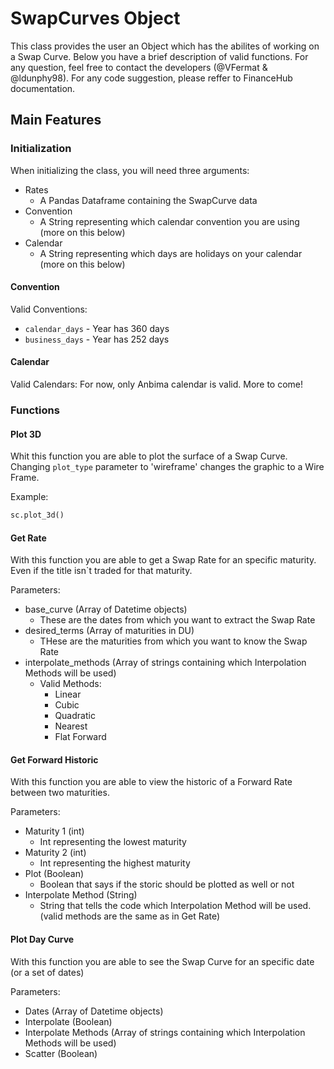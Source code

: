 # SwapCurves Object

This class provides the user an Object which has the abilites of working on a Swap Curve.
Below you have a brief description of valid functions.
For any question, feel free to contact the developers (@VFermat & @ldunphy98).
For any code suggestion, please reffer to FinanceHub documentation.

## Main Features

### Initialization

When initializing the class, you will need three arguments:

* Rates
  * A Pandas Dataframe containing the SwapCurve data
* Convention
  * A String representing which calendar convention you are using (more on this below)
* Calendar
  * A String representing which days are holidays on your calendar (more on this below)

#### Convention

Valid Conventions:

* `calendar_days` - Year has 360 days
* `business_days` - Year has 252 days

#### Calendar

Valid Calendars:
For now, only Anbima calendar is valid. More to come!

### Functions

#### Plot 3D

Whit this function you are able to plot the surface of a Swap Curve.
Changing `plot_type` parameter to 'wireframe' changes the graphic to a Wire Frame.

Example:

```python
sc.plot_3d()
```

#### Get Rate

With this function you are able to get a Swap Rate for an specific maturity. Even if the title isn`t traded for that maturity.

Parameters:

* base_curve (Array of Datetime objects)
  * These are the dates from which you want to extract the Swap Rate
* desired_terms (Array of maturities in DU)
  * THese are the maturities from which you want to know the Swap Rate
* interpolate_methods (Array of strings containing which Interpolation Methods will be used)
  * Valid Methods:
    * Linear
    * Cubic
    * Quadratic
    * Nearest
    * Flat Forward

#### Get Forward Historic

With this function you are able to view the historic of a Forward Rate between two maturities.

Parameters:

* Maturity 1 (int)
  * Int representing the lowest maturity
* Maturity 2 (int)
  * Int representing the highest maturity
* Plot (Boolean)
  * Boolean that says if the storic should be plotted as well or not
* Interpolate Method (String)
  * String that tells the code which Interpolation Method will be used. (valid methods are the same as in Get Rate)

#### Plot Day Curve

With this function you are able to see the Swap Curve for an specific date (or a set of dates)

Parameters:

* Dates (Array of Datetime objects)
* Interpolate (Boolean)
* Interpolate Methods (Array of strings containing which Interpolation Methods will be used)
* Scatter (Boolean)
